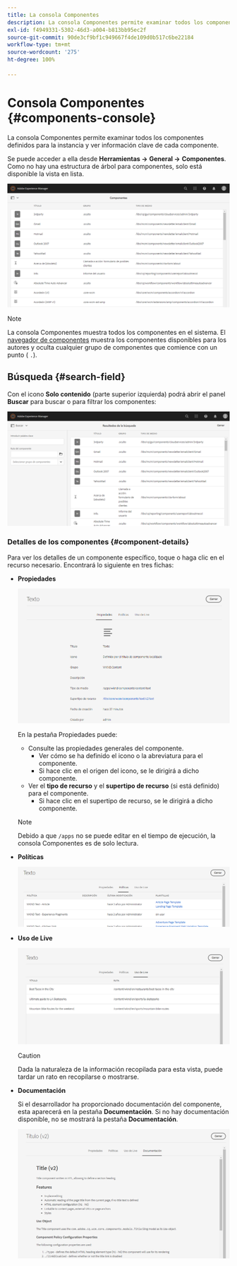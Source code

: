 ```yaml
---
title: La consola Componentes
description: La consola Componentes permite examinar todos los componentes definidos para una instancia.
exl-id: f4949331-5302-46d3-a004-b813bb95ec2f
source-git-commit: 90de3cf9bf1c949667f4de109d0b517c6be22184
workflow-type: tm+mt
source-wordcount: '275'
ht-degree: 100%

---
```


# Consola Componentes {#components-console}

La consola Componentes permite examinar todos los componentes definidos para la instancia y ver información clave de cada componente.

Se puede acceder a ella desde **Herramientas ->** **General ->** **Componentes**. Como no hay una estructura de árbol para componentes, solo está disponible la vista en lista.

![La consola Componentes](/help/sites-cloud/authoring/assets/components-console.png)

>[!NOTE]
>
>La consola Componentes muestra todos los componentes en el sistema. El [navegador de componentes](/help/sites-cloud/authoring/fundamentals/environment-tools.md#components-browser) muestra los componentes disponibles para los autores y oculta cualquier grupo de componentes que comience con un punto ( `.`).

## Búsqueda {#search-field}

Con el icono **Solo contenido** (parte superior izquierda) podrá abrir el panel **Buscar** para buscar o para filtrar los componentes: 

![Búsqueda en la consola Componentes](/help/sites-cloud/authoring/assets/components-console-search.png)

### Detalles de los componentes {#component-details}

Para ver los detalles de un componente específico, toque o haga clic en el recurso necesario. Encontrará lo siguiente en tres fichas:

* **Propiedades**

   ![Propiedades de la consola Componentes](/help/sites-cloud/authoring/assets/components-console-properties.png)

   En la pestaña Propiedades puede:

   * Consulte las propiedades generales del componente.
      * Ver cómo se ha definido el icono o la abreviatura para el componente. <!-- View how the [icon or abbreviation has been defined](/help/sites-developing/components-basics.md#component-icon-in-touch-ui) for the component.-->
      * Si hace clic en el origen del icono, se le dirigirá a dicho componente.
   * Ver el **tipo de recurso** y el **supertipo de recurso** (si está definido) para el componente.
      * Si hace clic en el supertipo de recurso, se le dirigirá a dicho componente.

   >[!NOTE]
   >
   >Debido a que `/apps` no se puede editar en el tiempo de ejecución, la consola Componentes es de solo lectura.

* **Políticas**

   ![Políticas de la consola Componentes](/help/sites-cloud/authoring/assets/components-console-policies.png)

* **Uso de Live**

   ![Uso activo de los componentes](/help/sites-cloud/authoring/assets/components-console-live-usage.png)

   >[!CAUTION]
   >
   >Dada la naturaleza de la información recopilada para esta vista, puede tardar un rato en recopilarse o mostrarse. 

* **Documentación**

   Si el desarrollador ha proporcionado documentación del componente, esta aparecerá en la pestaña **Documentación**. Si no hay documentación disponible, no se mostrará la pestaña **Documentación**. <!-- If the developer has provided [documentation for the component](/help/sites-developing/developing-components.md#documenting-your-component), it will appear on the **Documentation** tab. If there is no documentation available, the **Documentation** tab will not be shown.-->

   ![Documentación de los componentes](/help/sites-cloud/authoring/assets/components-console-documentation.png)
